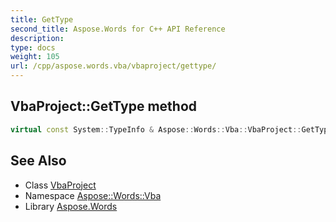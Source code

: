 ```yaml
---
title: GetType
second_title: Aspose.Words for C++ API Reference
description: 
type: docs
weight: 105
url: /cpp/aspose.words.vba/vbaproject/gettype/
---
```

## VbaProject::GetType method




```cpp
virtual const System::TypeInfo & Aspose::Words::Vba::VbaProject::GetType() const override
```

## See Also

* Class [VbaProject](../)
* Namespace [Aspose::Words::Vba](../../)
* Library [Aspose.Words](../../../)
